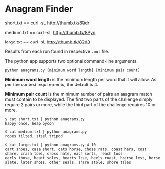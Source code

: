 Anagram Finder
==============

short.txt == curl -sL http://thumb.tk/8Qdr

medium.txt == curl -sL http://thumb.tk/8Pyn

large.txt == curl -sL http://thumb.tk/8Qd3

Results from each run found in respective `.out` file.



The python app supports two optional command-line arguments.

`python anagrams.py [minimum word length] [minimum pair count]`

**Minimum word length** is the minimum length per word that it will allow. As per
the contest requirements, the default is 4.

**Minimum pair count** is the minimum number of pairs an anagram match must
contain to be displayed. The first two parts of the challenge simply require 2
pairs or more, while the third part of the challenge requires 10 or more.


```
$ cat short.txt | python anagrams.py
happy once, heap pycon
```

```
$ cat medium.txt | python anagrams.py
ropes tilted, steel tripod
```

```
$ cat large.txt | python anagrams.py 4 10
cart shoes, case short, cats horse, chose rats, coast hers, cost share, crash toes, cross hate, each sorts, reach toss
earls those, heart soles, hearts lose, heels roast, hoarse lest, horse slate, later shoes, other seals, share stole, shore tales
```
